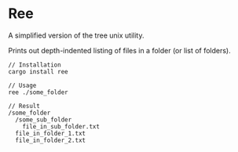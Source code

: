 
# Ree

A simplified version of the tree unix utility.

Prints out depth-indented listing of files in a folder (or list of folders).

```
// Installation
cargo install ree

// Usage
ree ./some_folder

// Result
/some_folder
  /some_sub_folder
    file_in_sub_folder.txt
  file_in_folder_1.txt
  file_in_folder_2.txt
```